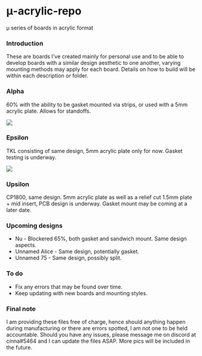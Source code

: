 # μ-acrylic-repo
μ series of boards in acrylic format

### Introduction
These are boards I've created mainly for personal use and to be able to develop boards with a similar design aesthetic to one another, varying mounting methods may apply for each board. Details on how to build will be within each description or folder.

### Alpha
60% with the ability to be gasket mounted via strips, or used with a 5mm acrylic plate. Allows for standoffs.

<img src=https://cdn.discordapp.com/attachments/847571535815376938/848624265431351337/DSC01980-1.jpg>

### Epsilon
TKL consisting of same design, 5mm acrylic plate only for now. Gasket testing is underway.

<img src=https://cdn.discordapp.com/attachments/847571535815376938/850194407877640192/image0-1.jpg>

### Upsilon
CP1800, same design. 5mm acrylic plate as well as a relief cut 1.5mm plate + mid insert, PCB design is underway. Gasket mount may be coming at a later date.

### Upcoming designs
* Nu - Blockered 65%, both gasket and sandwich mount. Same design aspects.
* Unnamed Alice - Same design, potentially gasket. 
* Unnamed 75 - Same design, possibly split.

### To do

* Fix any errors that may be found over time.
* Keep updating with new boards and mounting styles.

### Final note

I am providing these files free of charge, hence should anything happen during manufacturing or there are errors spotted, I am not one to be held accountable. Should you have any issues, please message me on discord at cinna#5464 and I can update the files ASAP. More pics will be included in the future.
